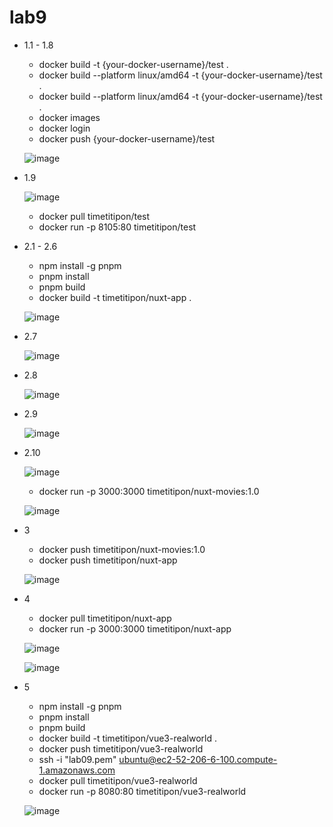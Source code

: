 # lab9

- 1.1 - 1.8
  - docker build -t {your-docker-username}/test .
  - docker build --platform linux/amd64 -t {your-docker-username}/test .
  - docker build --platform linux/amd64 -t {your-docker-username}/test .
  - docker images
  - docker login
  - docker push {your-docker-username}/test
 
  ![image](https://github.com/user-attachments/assets/2ef46bdd-65b2-4ee6-b58e-04b660bf3a48)

- 1.9
  
  ![image](https://github.com/user-attachments/assets/fc8618fc-d52f-43ba-9955-787f385ea211)

  - docker pull timetitipon/test
  - docker run -p 8105:80 timetitipon/test
    


- 2.1 - 2.6
  - npm install -g pnpm
  - pnpm install
  - pnpm build
  - docker build -t timetitipon/nuxt-app .

  ![image](https://github.com/user-attachments/assets/f104a642-f268-436e-af63-37d71b2ee9d1)


- 2.7

  ![image](https://github.com/user-attachments/assets/a8592bc3-1c16-466d-9171-0984b5d28250)

- 2.8

  ![image](https://github.com/user-attachments/assets/f2dae10b-d3c1-4ce4-8528-f886f09d40c0)

- 2.9

  ![image](https://github.com/user-attachments/assets/33dd082f-b24f-4dbf-bb62-ff0c6ea889cd)

- 2.10

  ![image](https://github.com/user-attachments/assets/36130ebb-f25d-4a77-98df-7d5b62251d45)

  - docker run -p 3000:3000 timetitipon/nuxt-movies:1.0

  ![image](https://github.com/user-attachments/assets/743746f1-9d2a-4a5a-b920-c4b73a8203b8)

- 3

  - docker push timetitipon/nuxt-movies:1.0
  - docker push timetitipon/nuxt-app


  ![image](https://github.com/user-attachments/assets/e6152347-9dc5-4ced-b151-7cfa6281d228)


- 4
  - docker pull timetitipon/nuxt-app
  - docker run -p 3000:3000 timetitipon/nuxt-app

    
  ![image](https://github.com/user-attachments/assets/7d7e08a5-d169-4b46-89fc-572018ade157)
  

  ![image](https://github.com/user-attachments/assets/e378978c-69d0-457a-aa59-9e1d7b5a55b3)

- 5
  - npm install -g pnpm
  - pnpm install
  - pnpm build
  - docker build -t timetitipon/vue3-realworld .
  - docker push timetitipon/vue3-realworld
  - ssh -i "lab09.pem" ubuntu@ec2-52-206-6-100.compute-1.amazonaws.com
  - docker pull timetitipon/vue3-realworld
  - docker run -p 8080:80 timetitipon/vue3-realworld

    
  ![image](https://github.com/user-attachments/assets/ca04748b-6cb9-46fc-bbe3-4bb633de6ad0)

    






